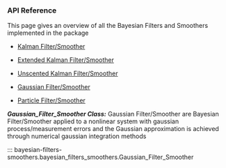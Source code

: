 ### API Reference
This page gives an overview of all the Bayesian Filters and Smoothers implemented in the package

+ [Kalman Filter/Smoother](api_reference_KF.md)

+ [Extended Kalman Filter/Smoother](api_reference_EKF.md)

+ [Unscented Kalman Filter/Smoother](api_reference_UKF.md)

+ [Gaussian Filter/Smoother](api_reference_GF.md)

+ [Particle Filter/Smoother](api_reference_PF.md)

***Gaussian_Filter_Smoother Class:***
Gaussian Filter/Smoother are Bayesian Filter/Smoother applied to a nonlinear system with gaussian process/measurement errors and the Gaussian approximation is achieved through numerical gaussian integration methods

::: bayesian-filters-smoothers.bayesian_filters_smoothers.Gaussian_Filter_Smoother
